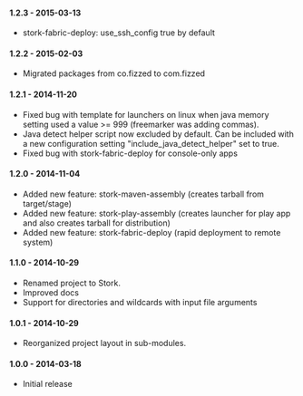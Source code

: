 
#### 1.2.3 - 2015-03-13
 - stork-fabric-deploy: use_ssh_config true by default

#### 1.2.2 - 2015-02-03
 - Migrated packages from co.fizzed to com.fizzed

#### 1.2.1 - 2014-11-20
 - Fixed bug with template for launchers on linux when java memory setting used
   a value >= 999 (freemarker was adding commas).
 - Java detect helper script now excluded by default. Can be included with a new
   configuration setting "include_java_detect_helper" set to true.
 - Fixed bug with stork-fabric-deploy for console-only apps

#### 1.2.0 - 2014-11-04
 - Added new feature: stork-maven-assembly (creates tarball from target/stage)
 - Added new feature: stork-play-assembly (creates launcher for play app and
     also creates tarball for distribution)
 - Added new feature: stork-fabric-deploy (rapid deployment to remote system)

#### 1.1.0 - 2014-10-29
 - Renamed project to Stork.
 - Improved docs
 - Support for directories and wildcards with input file arguments

#### 1.0.1 - 2014-10-29
 - Reorganized project layout in sub-modules.

#### 1.0.0 - 2014-03-18
 - Initial release
